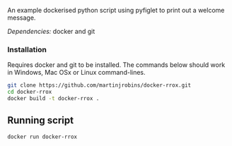 An example dockerised python script using pyfiglet to print out a welcome message.

*Dependencies:* docker and git

### Installation 

Requires docker and git to be installed. The commands below should work in Windows, Mac 
OSx or Linux command-lines.

```bash
git clone https://github.com/martinjrobins/docker-rrox.git
cd docker-rrox
docker build -t docker-rrox .
```

## Running script

```bash
docker run docker-rrox
```
